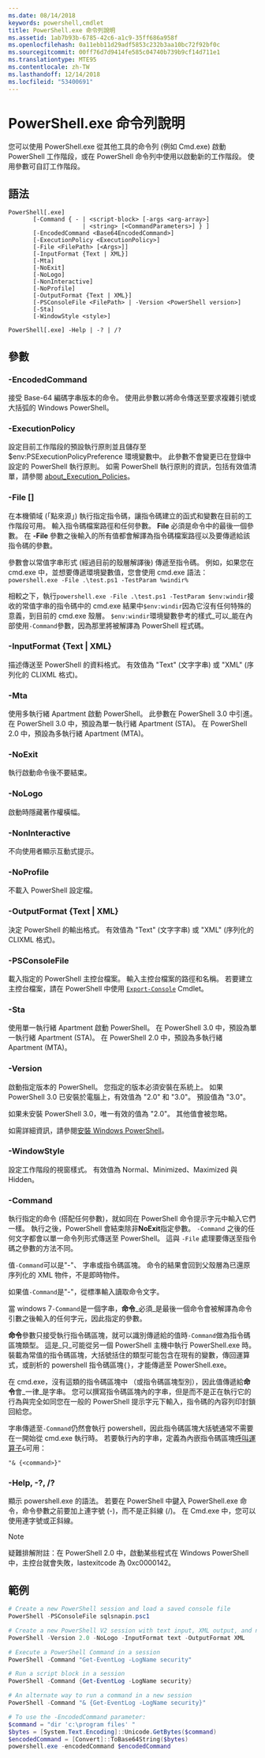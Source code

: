 ```yaml
---
ms.date: 08/14/2018
keywords: powershell,cmdlet
title: PowerShell.exe 命令列說明
ms.assetid: 1ab7b93b-6785-42c6-a1c9-35ff686a958f
ms.openlocfilehash: 0a11ebb11d29adf5853c232b3aa10bc72f92bf0c
ms.sourcegitcommit: 00ff76d7d9414fe585c04740b739b9cf14d711e1
ms.translationtype: MTE95
ms.contentlocale: zh-TW
ms.lasthandoff: 12/14/2018
ms.locfileid: "53400691"
---
```

# <a name="powershellexe-command-line-help"></a>PowerShell.exe 命令列說明

您可以使用 PowerShell.exe 從其他工具的命令列 (例如 Cmd.exe) 啟動 PowerShell 工作階段，或在 PowerShell 命令列中使用以啟動新的工作階段。 使用參數可自訂工作階段。

## <a name="syntax"></a>語法

```syntax
PowerShell[.exe]
       [-Command { - | <script-block> [-args <arg-array>]
                     | <string> [<CommandParameters>] } ]
       [-EncodedCommand <Base64EncodedCommand>]
       [-ExecutionPolicy <ExecutionPolicy>]
       [-File <FilePath> [<Args>]]
       [-InputFormat {Text | XML}]
       [-Mta]
       [-NoExit]
       [-NoLogo]
       [-NonInteractive]
       [-NoProfile]
       [-OutputFormat {Text | XML}]
       [-PSConsoleFile <FilePath> | -Version <PowerShell version>]
       [-Sta]
       [-WindowStyle <style>]

PowerShell[.exe] -Help | -? | /?
```

## <a name="parameters"></a>參數

### <a name="-encodedcommand-base64encodedcommand"></a>-EncodedCommand <Base64EncodedCommand>

接受 Base-64 編碼字串版本的命令。 使用此參數以將命令傳送至要求複雜引號或大括弧的 Windows PowerShell。

### <a name="-executionpolicy-executionpolicy"></a>-ExecutionPolicy <ExecutionPolicy>

設定目前工作階段的預設執行原則並且儲存至 $env:PSExecutionPolicyPreference 環境變數中。 此參數不會變更已在登錄中設定的 PowerShell 執行原則。 如需 PowerShell 執行原則的資訊，包括有效值清單，請參閱 [about_Execution_Policies](/powershell/module/microsoft.powershell.core/about/about_execution_policies)。

### <a name="-file-filepath-parameters"></a>-File <FilePath> \[<Parameters>]

在本機領域 (「點來源」) 執行指定指令碼，讓指令碼建立的函式和變數在目前的工作階段可用。 輸入指令碼檔案路徑和任何參數。 **File** 必須是命令中的最後一個參數。 在 **-File** 參數之後輸入的所有值都會解譯為指令碼檔案路徑以及要傳遞給該指令碼的參數。

參數會以常值字串形式 (經過目前的殼層解譯後) 傳遞至指令碼。 例如，如果您在 cmd.exe 中，並想要傳遞環境變數值，您會使用 cmd.exe 語法： `powershell.exe -File .\test.ps1 -TestParam %windir%`

相較之下，執行`powershell.exe -File .\test.ps1 -TestParam $env:windir`接收的常值字串的指令碼中的 cmd.exe 結果中`$env:windir`因為它沒有任何特殊的意義，到目前的 cmd.exe 殼層。
`$env:windir`環境變數參考的樣式_可以_能在內部使用`-Command`參數，因為那里將被解譯為 PowerShell 程式碼。

### <a name="-inputformat-text--xml"></a>\-InputFormat {Text | XML}

描述傳送至 PowerShell 的資料格式。 有效值為 "Text" (文字字串) 或 "XML" (序列化的 CLIXML 格式)。

### <a name="-mta"></a>-Mta

使用多執行緒 Apartment 啟動 PowerShell。 此參數在 PowerShell 3.0 中引進。 在 PowerShell 3.0 中，預設為單一執行緒 Apartment (STA)。 在 PowerShell 2.0 中，預設為多執行緒 Apartment (MTA)。

### <a name="-noexit"></a>-NoExit

執行啟動命令後不要結束。

### <a name="-nologo"></a>-NoLogo

啟動時隱藏著作權橫幅。

### <a name="-noninteractive"></a>-NonInteractive

不向使用者顯示互動式提示。

### <a name="-noprofile"></a>-NoProfile

不載入 PowerShell 設定檔。

### <a name="-outputformat-text--xml"></a>-OutputFormat {Text | XML}

決定 PowerShell 的輸出格式。 有效值為 "Text" (文字字串) 或 "XML" (序列化的 CLIXML 格式)。

### <a name="-psconsolefile-filepath"></a>-PSConsoleFile <FilePath>

載入指定的 PowerShell 主控台檔案。 輸入主控台檔案的路徑和名稱。 若要建立主控台檔案，請在 PowerShell 中使用 [`Export-Console`](/powershell/module/Microsoft.PowerShell.Core/Export-Console) Cmdlet。

### <a name="-sta"></a>-Sta

使用單一執行緒 Apartment 啟動 PowerShell。 在 PowerShell 3.0 中，預設為單一執行緒 Apartment (STA)。 在 PowerShell 2.0 中，預設為多執行緒 Apartment (MTA)。

### <a name="-version-powershell-version"></a>-Version <PowerShell Version>

啟動指定版本的 PowerShell。 您指定的版本必須安裝在系統上。 如果 PowerShell 3.0 已安裝於電腦上，有效值為 "2.0" 和 "3.0"。 預設值為 "3.0"。

如果未安裝 PowerShell 3.0，唯一有效的值為 "2.0"。 其他值會被忽略。

如需詳細資訊，請參閱[安裝 Windows PowerShell](../../setup/installing-windows-powershell.md)。

### <a name="-windowstyle-window-style"></a>-WindowStyle <Window style>

設定工作階段的視窗樣式。 有效值為 Normal、Minimized、Maximized 與 Hidden。

### <a name="-command"></a>-Command

執行指定的命令 (搭配任何參數)，就如同在 PowerShell 命令提示字元中輸入它們一樣。
執行之後，PowerShell 會結束除非**NoExit**指定參數。
`-Command` 之後的任何文字都會以單一命令列形式傳送至 PowerShell。
這與 `-File` 處理要傳送至指令碼之參數的方法不同。

值`-Command`可以是"-"、 字串或指令碼區塊。
命令的結果會回到父殼層為已還原序列化的 XML 物件，不是即時物件。

如果值`-Command`是"-"，從標準輸入讀取命令文字。

當 windows 7`-Command`是一個字串，**命令**_必須_是最後一個命令會被解譯為命令引數之後輸入的任何字元，因此指定的參數。

**命令**參數只接受執行指令碼區塊，就可以識別傳遞給的值時`-Command`做為指令碼區塊類型。
這是_只_可能從另一個 PowerShell 主機中執行 PowerShell.exe 時。
裝載為常值的指令碼區塊，大括號括住的類型可能包含在現有的變數，傳回運算式，或剖析的 powershell 指令碼區塊`{}`，才能傳遞至 PowerShell.exe。

在 cmd.exe，沒有這類的指令碼區塊中 （或指令碼區塊型別），因此值傳遞給**命令**會_一律_是字串。
您可以撰寫指令碼區塊內的字串，但是而不是正在執行它的行為與完全如同您在一般的 PowerShell 提示字元下輸入，指令碼的內容列印封鎖回給您。

字串傳遞至`-Command`仍然會執行 powershell，因此指令碼區塊大括號通常不需要在一開始從 cmd.exe 執行時。
若要執行內的字串，定義為內嵌指令碼區塊[呼叫運算子](/powershell/module/microsoft.powershell.core/about/about_operators#call-operator-)`&`可用：

```console
"& {<command>}"
```

### <a name="-help---"></a>-Help, -?, /?

顯示 powershell.exe 的語法。 若要在 PowerShell 中鍵入 PowerShell.exe 命令，命令參數之前要加上連字號 (-)，而不是正斜線 (/)。 在 Cmd.exe 中，您可以使用連字號或正斜線。

> [!NOTE]
> 疑難排解附註：在 PowerShell 2.0 中，啟動某些程式在 Windows PowerShell 中，主控台就會失敗，lastexitcode 為 0xc0000142。

## <a name="examples"></a>範例

```powershell
# Create a new PowerShell session and load a saved console file
PowerShell -PSConsoleFile sqlsnapin.psc1

# Create a new PowerShell V2 session with text input, XML output, and no logo
PowerShell -Version 2.0 -NoLogo -InputFormat text -OutputFormat XML

# Execute a PowerShell Command in a session
PowerShell -Command "Get-EventLog -LogName security"

# Run a script block in a session
PowerShell -Command {Get-EventLog -LogName security}

# An alternate way to run a command in a new session
PowerShell -Command "& {Get-EventLog -LogName security}"

# To use the -EncodedCommand parameter:
$command = "dir 'c:\program files' "
$bytes = [System.Text.Encoding]::Unicode.GetBytes($command)
$encodedCommand = [Convert]::ToBase64String($bytes)
powershell.exe -encodedCommand $encodedCommand
```
